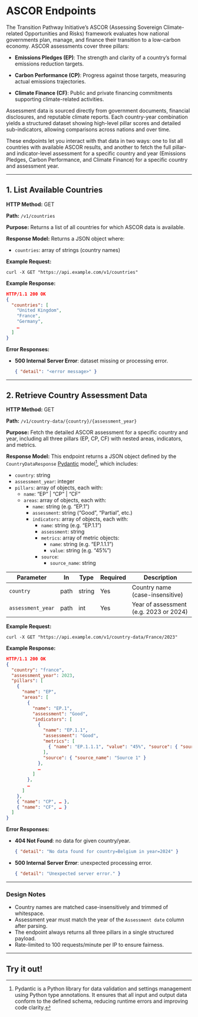 # ASCOR Endpoints

The Transition Pathway Initiative’s ASCOR (Assessing Sovereign Climate-related Opportunities and Risks) framework evaluates how national governments plan, manage, and finance their transition to a low-carbon economy. ASCOR assessments cover three pillars:

- __Emissions Pledges (EP)__: The strength and clarity of a country’s formal emissions reduction targets.

- __Carbon Performance (CP)__: Progress against those targets, measuring actual emissions trajectories.

- __Climate Finance (CF)__: Public and private financing commitments supporting climate-related activities.

Assessment data is sourced directly from government documents, financial disclosures, and reputable climate reports. Each country-year combination yields a structured dataset showing high-level pillar scores and detailed sub-indicators, allowing comparisons across nations and over time.

These endpoints let you interact with that data in two ways: one to list all countries with available ASCOR results, and another to fetch the full pillar- and indicator-level assessment for a specific country and year (Emissions Pledges, Carbon Performance, and Climate Finance) for a specific country and assessment year.

---

## 1. List Available Countries

**HTTP Method:** GET

**Path:** `/v1/countries`

**Purpose:** Returns a list of all countries for which ASCOR data is available.

**Response Model:** Returns a JSON object where:

- `countries`: array of strings (country names)

**Example Request:**

```
curl -X GET "https://api.example.com/v1/countries"
```

**Example Response:**

```json
HTTP/1.1 200 OK
{
  "countries": [
    "United Kingdom",
    "France",
    "Germany",
    …
  ]
}
```

**Error Responses:**

* **500 Internal Server Error**: dataset missing or processing error.

    ```json
    { "detail": "<error message>" }
    ```

---

## 2. Retrieve Country Assessment Data

**HTTP Method:** GET

**Path:** `/v1/country-data/{country}/{assessment_year}`

**Purpose:** Fetch the detailed ASCOR assessment for a specific country and year, including all three pillars (EP, CP, CF) with nested areas, indicators, and metrics.

**Response Model:** This endpoint returns a JSON object defined by the `CountryDataResponse` [Pydantic](https://docs.pydantic.dev/latest/) model[^1], which includes:

- `country`: string
- `assessment_year`: integer
- `pillars`: array of objects, each with:
    - `name`: “EP” | “CP” | “CF”
    - `areas`: array of objects, each with:
        - `name`: string (e.g. “EP.1”)
        - `assessment`: string (“Good”, “Partial”, etc.)
        - `indicators`: array of objects, each with:
            - `name`: string (e.g. “EP.1.1”)
            - `assessment`: string
            - `metrics`: array of metric objects:
                - `name`: string (e.g. “EP.1.1.1”)
                - `value`: string (e.g. “45%”)
            - `source`:
                - `source_name`: string

| Parameter         | In   | Type   | Required | Description                            |
| ----------------- | ---- | ------ | -------- | -------------------------------------- |
| `country`         | path | string | Yes      | Country name (case-insensitive)        |
| `assessment_year` | path | int    | Yes      | Year of assessment (e.g. 2023 or 2024) |

**Example Request:**

```
curl -X GET "https://api.example.com/v1/country-data/France/2023"
```

**Example Response:**

```json
HTTP/1.1 200 OK
{
  "country": "france",
  "assessment_year": 2023,
  "pillars": [
    {
      "name": "EP",
      "areas": [
        {
          "name": "EP.1",
          "assessment": "Good",
          "indicators": [
            {
              "name": "EP.1.1",
              "assessment": "Good",
              "metrics": [
                { "name": "EP.1.1.1", "value": "45%", "source": { "source_name": "Report" } }
              ],
              "source": { "source_name": "Source 1" }
            },
            …
          ]
        },
        …
      ]
    },
    { "name": "CP", … },
    { "name": "CF", … }
  ]
}
```

**Error Responses:**

* **404 Not Found**: no data for given country/year.

    ```json
    { "detail": "No data found for country=Belgium in year=2024" }
    ```

* **500 Internal Server Error**: unexpected processing error.

    ```json
    { "detail": "Unexpected server error." }
    ```

---

### Design Notes

* Country names are matched case-insensitively and trimmed of whitespace.
* Assessment year must match the year of the `Assessment date` column after parsing.
* The endpoint always returns all three pillars in a single structured payload.
* Rate-limited to 100 requests/minute per IP to ensure fairness.

--- 

## Try it out!
<swagger-ui
  src="http://127.0.0.1:8000/openapi.json"
  tags="Ascor Endpoints"
  tryItOutEnabled="true"
  docExpansion="none"
/>

[^1]: Pydantic is a Python library for data validation and settings management using Python type annotations. It ensures that all input and output data conform to the defined schema, reducing runtime errors and improving code clarity.